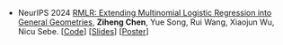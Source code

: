 - <span class="conf-badge">NeurIPS 2024</span>
[RMLR: Extending Multinomial Logistic Regression into General Geometries](http://arxiv.org/abs/2409.19433),
**Ziheng Chen**, Yue Song, Rui Wang, Xiaojun Wu, Nicu Sebe.
[[Code](https://github.com/GitZH-Chen/RMLR)] 
[[Slides](https://github.com/GitZH-Chen/RMLR/raw/main/NeurIPS24_RMLR_PPT.pdf)] 
[[Poster](https://github.com/GitZH-Chen/RMLR/raw/main/NeurIPS24_RMLR_Poster.pdf)]
<!-- [[Video](https://iclr.cc/virtual/2024/poster/17806)] -->